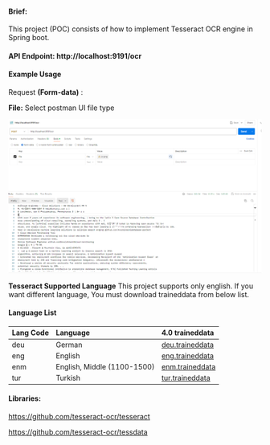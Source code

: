 #### Brief:
This project (POC) consists of how to implement Tesseract OCR engine in Spring boot.

#### API Endpoint: http://localhost:9191/ocr

#### Example Usage
Request **(Form-data)** :

**File:** Select postman UI file type

![Alt](/src/main/resources/response.png "Response")

**Tesseract Supported Language**
This project supports only english. If you want different language, You must download traineddata from below list.

#### Language List
Lang Code | Language | 4.0 traineddata
:---------| :------- | :---------------
deu | German | [deu.traineddata](https://github.com/tesseract-ocr/tessdata/raw/4.00/deu.traineddata)
eng | English | [eng.traineddata](https://github.com/tesseract-ocr/tessdata/raw/4.00/eng.traineddata)
enm | English, Middle (1100-1500) | [enm.traineddata](https://github.com/tesseract-ocr/tessdata/raw/4.00/enm.traineddata)
tur | Turkish | [tur.traineddata](https://github.com/tesseract-ocr/tessdata/raw/4.00/tur.traineddata)

#### Libraries:
https://github.com/tesseract-ocr/tesseract

https://github.com/tesseract-ocr/tessdata 

